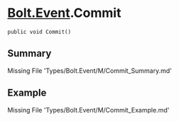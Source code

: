 # [Bolt.Event](Types/Bolt.Event.md).Commit
`public void Commit()`
## Summary
Missing File 'Types/Bolt.Event/M/Commit_Summary.md'
## Example
Missing File 'Types/Bolt.Event/M/Commit_Example.md'
